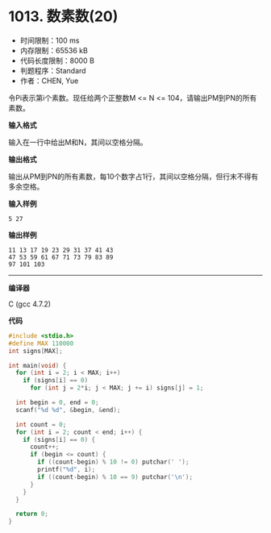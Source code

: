 # 1013. 数素数(20)

- 时间限制：100 ms
- 内存限制：65536 kB
- 代码长度限制：8000 B
- 判题程序：Standard
- 作者：CHEN, Yue

令Pi表示第i个素数。现任给两个正整数M <= N <= 104，请输出PM到PN的所有素数。

**输入格式**

输入在一行中给出M和N，其间以空格分隔。

**输出格式**

输出从PM到PN的所有素数，每10个数字占1行，其间以空格分隔，但行末不得有多余空格。

**输入样例**

```
5 27
```

**输出样例**

```
11 13 17 19 23 29 31 37 41 43
47 53 59 61 67 71 73 79 83 89
97 101 103
```

----------

**编译器**

C (gcc 4.7.2)

**代码**

```c
#include <stdio.h>
#define MAX 110000
int signs[MAX];

int main(void) {
  for (int i = 2; i < MAX; i++)
    if (signs[i] == 0)
      for (int j = 2*i; j < MAX; j += i) signs[j] = 1;

  int begin = 0, end = 0;
  scanf("%d %d", &begin, &end);

  int count = 0;
  for (int i = 2; count < end; i++) {
    if (signs[i] == 0) {
      count++;
      if (begin <= count) {
        if ((count-begin) % 10 != 0) putchar(' ');
        printf("%d", i);
        if ((count-begin) % 10 == 9) putchar('\n');
      }
    }
  }

  return 0;
}
```
